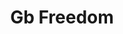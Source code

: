 ---
title: Gb Freedom
categories: ['freedom']
contributors: avis and gb
images:
    - gb-freedom-web.jpg
excerpt: >
    "We look to our futures with hope and anticipation for lives better than we've ever had before. We come to realize that we made some mistakes in the past BUT we are not mistakes and although we are imprisoned we don't have to allow our past mistakes to define the sum of our whole selves."
featured: true
featured_order: 4
---
